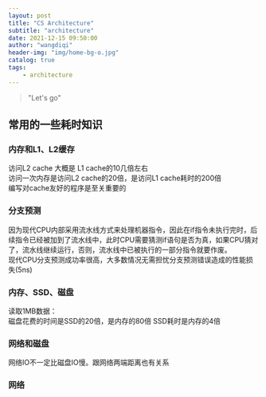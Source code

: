 ```yaml
---
layout: post
title: "CS Architecture"
subtitle: "architecture"
date: 2021-12-15 09:50:00
author: "wangdiqi"
header-img: "img/home-bg-o.jpg"
catalog: true
tags:
    - architecture
---
```


> "Let's go"

## 常用的一些耗时知识

### 内存和L1、L2缓存

访问L2 cache 大概是 L1 cache的10几倍左右  
访问一次内存是访问L2 cache的20倍，是访问L1 cache耗时的200倍  
编写对cache友好的程序是至关重要的  

### 分支预测

因为现代CPU内部采用流水线方式来处理机器指令，因此在if指令未执行完时，后续指令已经被加到了流水线中，此时CPU需要猜测if语句是否为真，如果CPU猜对了，流水线继续运行，否则，流水线中已被执行的一部分指令就要作废。  
现代CPU分支预测成功率很高，大多数情况无需担忧分支预测错误造成的性能损失(5ns)  

### 内存、SSD、磁盘

读取1MB数据：  
磁盘花费的时间是SSD的20倍，是内存的80倍
SSD耗时是内存的4倍

### 网络和磁盘

网络IO不一定比磁盘IO慢。跟网络两端距离也有关系

### 网络

